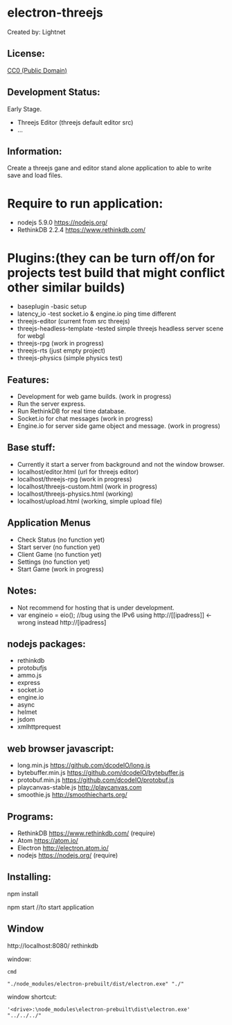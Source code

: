 # electron-threejs

 Created by: Lightnet

## License:
  [CC0 (Public Domain)](LICENSE.md)

## Development Status:
  Early Stage.
  - Threejs Editor (threejs default editor src)
  - ...

## Information:
  Create a threejs gane and editor stand alone application to able to write save
  and load files.

# Require to run application:
  * nodejs 5.9.0 https://nodejs.org/
  * RethinkDB 2.2.4 https://www.rethinkdb.com/

# Plugins:(they can be turn off/on for projects test build that might conflict other similar builds)
 * baseplugin -basic setup
 * latency_io -test socket.io & engine.io ping time different
 * threejs-editor (current from src threejs)
 * threejs-headless-template -tested simple threejs headless server scene for webgl
 * threejs-rpg (work in progress)
 * threejs-rts (just empty project)
 * threejs-physics (simple physics test)

## Features:
 * Development for web game builds. (work in progress)
 * Run the server express.
 * Run RethinkDB for real time database.
 * Socket.io for chat messages (work in progress)
 * Engine.io for server side game object and message. (work in progress)

## Base stuff:
 * Currently it start a server from background and not the window browser.
 * localhost/editor.html (url for threejs editor)
 * localhost/threejs-rpg  (work in progress)
 * localhost/threejs-custom.html  (work in progress)
 * localhost/threejs-physics.html  (working)
 * localhost/upload.html  (working, simple upload file)

## Application Menus
  * Check Status (no function yet)
  * Start server (no function yet)
  * Client Game (no function yet)
  * Settings (no function yet)
  * Start Game (work in progress)

## Notes:
  * Not recommend for hosting that is under development.
  * var engineio = eio(); //bug using the IPv6 using http://[[ipadress]] <- wrong instead http://[ipadress]

## nodejs packages:
  * rethinkdb
  * protobufjs
  * ammo.js
  * express
  * socket.io
  * engine.io
  * async
  * helmet
  * jsdom
  * xmlhttprequest

## web browser javascript:
  * long.min.js https://github.com/dcodeIO/long.js
  * bytebuffer.min.js https://github.com/dcodeIO/bytebuffer.js
  * protobuf.min.js https://github.com/dcodeIO/protobuf.js
  * playcanvas-stable.js http://playcanvas.com
  * smoothie.js http://smoothiecharts.org/

## Programs:
  * RethinkDB https://www.rethinkdb.com/ (require)
  * Atom https://atom.io/
  * Electron http://electron.atom.io/
  * nodejs https://nodejs.org/ (require)

## Installing:
  npm install

  npm start //to start application

## Window

http://localhost:8080/ rethinkdb

window:
```
cmd

"./node_modules/electron-prebuilt/dist/electron.exe" "./"
```

window shortcut:
```
'<drive>:\node_modules\electron-prebuilt\dist\electron.exe' "../../../"

```

